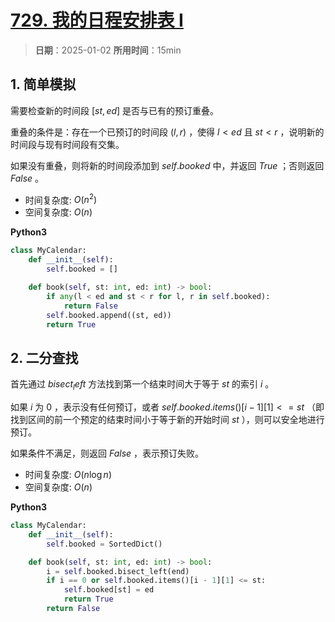 # [729. 我的日程安排表 I](https://leetcode.cn/problems/my-calendar-i/description/)

> **日期**：2025-01-02
> **所用时间**：15min

## 1. 简单模拟

需要检查新的时间段 $[st, ed]$ 是否与已有的预订重叠。

重叠的条件是：存在一个已预订的时间段 $(l, r)$ ，使得 $l < ed$ 且 $st < r$ ，说明新的时间段与现有时间段有交集。

如果没有重叠，则将新的时间段添加到 $self.booked$ 中，并返回 $True$ ；否则返回 $False$ 。

- 时间复杂度: $O(n^2)$
- 空间复杂度: $O(n)$

**Python3**

```python
class MyCalendar:
    def __init__(self):
        self.booked = []

    def book(self, st: int, ed: int) -> bool:
        if any(l < ed and st < r for l, r in self.booked):
            return False
        self.booked.append((st, ed))
        return True
```

## 2. 二分查找

首先通过 $bisect_left$ 方法找到第一个结束时间大于等于 $st$ 的索引 $i$ 。

如果 $i$ 为 $0$ ，表示没有任何预订，或者 $self.booked.items()[i - 1][1] <= st$ （即找到区间的前一个预定的结束时间小于等于新的开始时间 $st$ ），则可以安全地进行预订。

如果条件不满足，则返回 $False$ ，表示预订失败。

- 时间复杂度: $O(n\log n)$
- 空间复杂度: $O(n)$

**Python3**

```python
class MyCalendar:
    def __init__(self):
        self.booked = SortedDict()

    def book(self, st: int, ed: int) -> bool:
        i = self.booked.bisect_left(end)
        if i == 0 or self.booked.items()[i - 1][1] <= st:
            self.booked[st] = ed
            return True
        return False
```